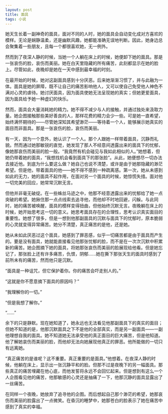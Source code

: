 ```yaml
---
layout: post
title: 面具
tags: 小说
---
```


她天生长着一副神奇的面具，面对不同的人时，她的面具会自动变化成对方喜欢的模样。无论是娴静温柔，还是幽默风趣，她都能准确无误地判断。因此，她身边总会聚集着一些朋友，且每一个都很喜欢她，无一例外。

然而到了夜深人静的时候，当她一个人躺在床上的时候，她便卸下她的面具。那是一张哀伤的脸，哀伤而美丽。她在白天里隐藏的所有痛苦，此刻都显示在她的脸上。尽管如此，夜晚却是她在一天中感到最幸福的时刻。

在最开始的时候，她对这副面具感到十分厌恶。后来她渐渐习惯了，并与此融为一体。面具是她的屏障，既不让自己的痛苦影响他人，又可以使自己免受他人神色不满对心灵的虐待。她讨厌面具，因为面具使她无法呈现她的真实；但她更爱面具，因为面具给予她一种虚幻的快乐。

然而，面具会大量消耗她的精力。她不得不减少与人的接触，并通过独处来汲取力量。她企图接触那些美好善良的人，那样花费的精力会少一些。可是她一直希望，始终满怀期待的——尽管她深知其希望渺茫——等待着一个人，能够展示她真实的面目而非面具。那是一张哀伤的脸，哀伤而美丽。

有一天，因为一个意外，她认识了一个人。那个人跟她一样带着面具，沉静而礼貌。然而通过她那敏锐的直觉，她发现了那人不经意间透露出来的面具下的忧郁，像她那哀伤而美丽的脸一般。“我竟然有机会碰见与我如此相似的人。”她想着，但她仍带着她的面具，“我想找机会看到面具下的那张脸”。从此，她便想尽一切办法去接近他。到底为什么要这么做？她自己也说不清楚，或许是由于她那隐藏的渺茫希望。但是他，带着面具的他——她不得不感到一种疏离感。第一次，她从未感到如此的无力，她的面具不起作用，在面对另一个面具的时候，她惊慌失措。面对他一切完美的回应，她常常沉默无言。

但他并非毫无破绽。在一些蛛丝马迹之中，他那不经意透露出来的忧郁给了她一点突破的希望。她揪住那一点点线索去追寻他，而他却不时地回避，闪躲。与此同时，她的痛苦被唤醒，面具的模样变得扭曲，但他始终沉默无言。夜晚躺在床上的时候，她开始思考这一切的意义。她思考面具存在的合理性，思考认识真实面目的重要性。她想了很多，但是一想到他那副面具的沉默与面具下的忧郁时，原本脆弱的心灵就变得异常痛苦。她分不清楚，真正痛苦的是他，还是她。

她从未如此厌恶过这个面具，她感到了罪恶感，似乎一切痛苦都是由于面具而产生的。要是没有面具，她就能直接看见他那张忧郁的脸，而不是在一次次沉默中积累新的痛苦。她企图摘下她的面具，将她那张哀伤而美丽的脸展现给他看。但是她忘记了，那张脸上还有许多痛苦，仇恨，阴郁......她在撕下那张天生的面具时感到了前所未有的痛苦，然而他只是沉默。

“面具是一种诅咒，但它保护着你。你的痛苦会吓走别人的。”

“这就是你不愿意摘下面具的原因吗？”

“我理解你的一切。”

“但是我想了解你。”

“......”

余下的只是静默。现在她知道了，她永远也无法看见他那副面具下的真实的面目；但她不知道的是，他那沉默面具之下不是他的全部真实，而是另一副面具——一副他理想自我的面具。她不知道她无法承受他的真正面目的巨大痛苦，但是他知道。他了解她哀伤而美丽的脸，而他却无法向她展现他真正的罪恶。他所能做的一切只有远离她。

“真正痛苦的是谁呢？这不重要。真正重要的是面具。”他想着。在夜深人静的时候，他躺在床上，显示出一张沉静平和的脸。但那不过是夜晚下的另一幅面具。那些真正的痛苦埋藏在他心底，而他发誓将永远不会回忆起来。但是想到有这么一个人企图看见他的痛苦，他那敏感的心灵还是抽痛了一下，他那沉静的面具显露出了一丝痛苦。

在同样一个夜晚，她放弃了追寻他的企图。而后想起自己那个渺茫的希望，她那哀伤而美丽的脸露出了一点微笑。在昏沉的睡梦中，她那苍白的脸表示了她在痛苦中感到了真实的幸福。

